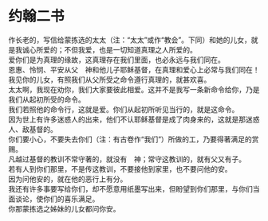 # 约翰二书
作长老的，写信给蒙拣选的太太（注：“太太”或作“教会”。下同）和她的儿女，就是我诚心所爱的；不但我爱，也是一切知道真理之人所爱的。  
爱你们是为真理的缘故，这真理存在我们里面，也必永远与我们同在。  
恩惠、怜悯、平安从父　神和他儿子耶稣基督，在真理和爱心上必常与我们同在！  
我见你的儿女，有照我们从父所受之命令遵行真理的，就甚欢喜。  
太太啊，我现在劝你，我们大家要彼此相爱。这并不是我写一条新命令给你，乃是我们从起初所受的命令。  
我们若照他的命令行，这就是爱。你们从起初所听见当行的，就是这命令。  
因为世上有许多迷惑人的出来，他们不认耶稣基督是成了肉身来的，这就是那迷惑人、敌基督的。  
你们要小心，不要失去你们（注：有古卷作“我们”）所做的工，乃要得著满足的赏赐。  
凡越过基督的教训不常守著的，就没有　神；常守这教训的，就有父又有子。  
若有人到你们那里，不是传这教训，不要接他到家里，也不要问他的安。  
因为问他安的，就在他的恶行上有分。  
我还有许多事要写给你们，却不愿意用纸墨写出来，但盼望到你们那里，与你们当面谈论，使你们的喜乐满足。  
你那蒙拣选之姊妹的儿女都问你安。
